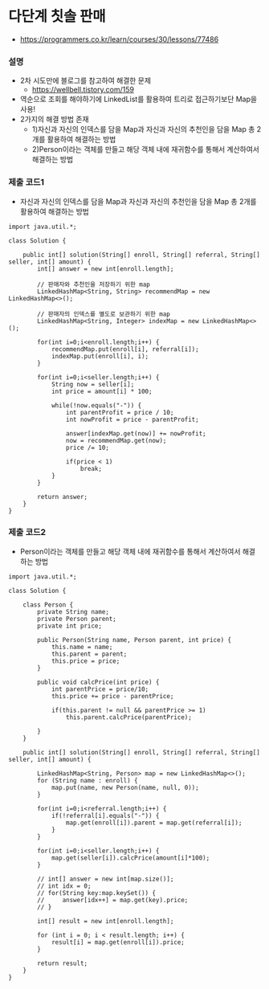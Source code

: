 # 다단계 칫솔 판매
- https://programmers.co.kr/learn/courses/30/lessons/77486

### 설명
- 2차 시도만에 블로그를 참고하여 해결한 문제
    - https://wellbell.tistory.com/159
- 역순으로 조회를 해야하기에 LinkedList를 활용하여 트리로 접근하기보단 Map을 사용!
- 2가지의 해결 방법 존재
    - 1)자신과 자신의 인덱스를 담을 Map과 자신과 자신의 추천인을 담을 Map 총 2개를 활용하여 해결하는 방법
    - 2)Person이라는 객체를 만들고 해당 객체 내에 재귀함수를 통해서 계산하여서 해결하는 방법

### 제출 코드1
- 자신과 자신의 인덱스를 담을 Map과 자신과 자신의 추천인을 담을 Map 총 2개를 활용하여 해결하는 방법
~~~
import java.util.*;

class Solution {
    
    public int[] solution(String[] enroll, String[] referral, String[] seller, int[] amount) {
        int[] answer = new int[enroll.length];
        
        // 판매자와 추천인을 저장하기 위한 map
        LinkedHashMap<String, String> recommendMap = new LinkedHashMap<>();
        
        // 판매자의 인덱스를 별도로 보관하기 위한 map
        LinkedHashMap<String, Integer> indexMap = new LinkedHashMap<>();
        
        for(int i=0;i<enroll.length;i++) {
            recommendMap.put(enroll[i], referral[i]);
            indexMap.put(enroll[i], i);
        }
        
        for(int i=0;i<seller.length;i++) {
            String now = seller[i];
            int price = amount[i] * 100;
            
            while(!now.equals("-")) {
                int parentProfit = price / 10;
                int nowProfit = price - parentProfit;
                
                answer[indexMap.get(now)] += nowProfit;
                now = recommendMap.get(now);
                price /= 10;
                
                if(price < 1)
                    break;
            }
        }
        
        return answer;
    }
}
~~~

### 제출 코드2
- Person이라는 객체를 만들고 해당 객체 내에 재귀함수를 통해서 계산하여서 해결하는 방법
~~~
import java.util.*;

class Solution {
    
    class Person {
        private String name;
        private Person parent;
        private int price;
        
        public Person(String name, Person parent, int price) {
            this.name = name;
            this.parent = parent;
            this.price = price;
        }
        
        public void calcPrice(int price) {
            int parentPrice = price/10;
            this.price += price - parentPrice;

            if(this.parent != null && parentPrice >= 1)
                this.parent.calcPrice(parentPrice);
            
        }
    }
    
    public int[] solution(String[] enroll, String[] referral, String[] seller, int[] amount) {
        
        LinkedHashMap<String, Person> map = new LinkedHashMap<>();
        for (String name : enroll) {
            map.put(name, new Person(name, null, 0));
        }
        
        for(int i=0;i<referral.length;i++) {
            if(!referral[i].equals("-")) {
                map.get(enroll[i]).parent = map.get(referral[i]);
            }
        }
        
        for(int i=0;i<seller.length;i++) {
            map.get(seller[i]).calcPrice(amount[i]*100);
        }
        
        // int[] answer = new int[map.size()];
        // int idx = 0;
        // for(String key:map.keySet()) {
        //     answer[idx++] = map.get(key).price;
        // }
        
        int[] result = new int[enroll.length];

        for (int i = 0; i < result.length; i++) {
            result[i] = map.get(enroll[i]).price;
        }
        
        return result;
    }
}
~~~
